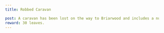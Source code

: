 ```yaml
---
title: Robbed Caravan

post: A caravan has been lost on the way to Briarwood and includes a number of goods for the townsfolk that are necessary for our survival such as medicines and food. Please get rid of the raiders and get back what crates you can.
reward: 30 leaves.
---
```




